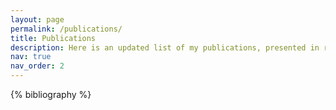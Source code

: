 ```yaml
---
layout: page
permalink: /publications/
title: Publications
description: Here is an updated list of my publications, presented in reverse chronological order.
nav: true
nav_order: 2
---
```


<!-- _pages/publications.md -->
<div class="publications">

{% bibliography %}

</div>
